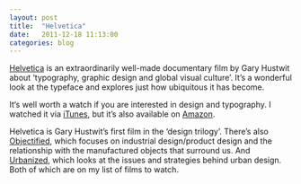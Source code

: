 ```yaml
---
layout: post
title:  "Helvetica"
date:   2011-12-18 11:13:00
categories: blog
---
```

[Helvetica](http://www.helveticafilm.com/) is an extraordinarily well-made documentary film by Gary Hustwit about ‘typography, graphic design and global visual culture’. It’s a wonderful look at the typeface and explores just how ubiquitous it has become.

It‘s well worth a watch if you are interested in design and typography. I watched it via [iTunes](http://itunes.apple.com/movie/helvetica/id284740710), but it’s also available on [Amazon](http://www.amazon.co.uk/Helvetica-David-Carson/dp/B000VWEFP8).

Helvetica is Gary Hustwit’s first film in the ‘design trilogy’. There’s also [Objectified](http://www.objectifiedfilm.com/), which focuses on industrial design/product design and the relationship with the manufactured objects that surround us. And [Urbanized](http://urbanizedfilm.com/), which looks at the issues and strategies behind urban design. Both of which are on my list of films to watch.